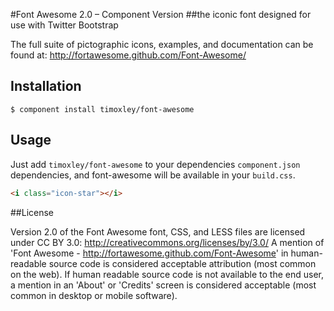 #Font Awesome 2.0 – Component Version
##the iconic font designed for use with Twitter Bootstrap

The full suite of pictographic icons, examples, and documentation can be found at:
http://fortawesome.github.com/Font-Awesome/

## Installation

    $ component install timoxley/font-awesome

## Usage

Just add `timoxley/font-awesome` to your dependencies `component.json`
dependencies, and font-awesome will be available in your `build.css`. 

```html
<i class="icon-star"></i>
```

##License

Version 2.0 of the Font Awesome font, CSS, and LESS files are licensed under CC BY 3.0:
http://creativecommons.org/licenses/by/3.0/
A mention of 'Font Awesome - http://fortawesome.github.com/Font-Awesome'
in human-readable source code is considered acceptable attribution (most common on the
web). If human readable source code is not available to the end user, a mention in an 'About' 
or 'Credits' screen is considered acceptable (most common in desktop or mobile software).

